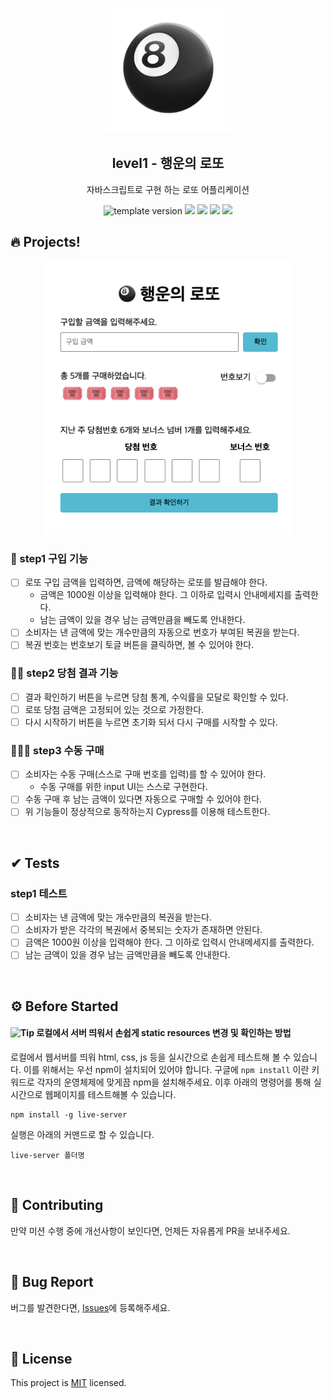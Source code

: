<p align="middle" >
  <img width="200px;" src="./src/images/lotto_ball.png"/>
</p>
<h2 align="middle">level1 - 행운의 로또</h2>
<p align="middle">자바스크립트로 구현 하는 로또 어플리케이션</p>
<p align="middle">
<img src="https://img.shields.io/badge/version-1.0.0-blue?style=flat-square" alt="template version"/>
<img src="https://img.shields.io/badge/language-html-red.svg?style=flat-square"/>
<img src="https://img.shields.io/badge/language-css-blue.svg?style=flat-square"/>
<img src="https://img.shields.io/badge/language-js-yellow.svg?style=flat-square"/>
<a href="https://github.com/daybrush/moveable/blob/master/LICENSE" target="_blank">
  <img src="https://img.shields.io/github/license/daybrush/moveable.svg?style=flat-square&label=license&color=08CE5D"/>
  </a>
</p>

## 🔥 Projects!

<p align="middle">
  <img width="400" src="./src/images/lotto_ui.png">
</p>

### 🎯 step1 구입 기능

- [ ] 로또 구입 금액을 입력하면, 금액에 해당하는 로또를 발급해야 한다.
  - 금액은 1000원 이상을 입력해야 한다. 그 이하로 입력시 안내메세지를 출력한다.
  - 남는 금액이 있을 경우 남는 금액만큼을 빼도록 안내한다.
- [ ] 소비자는 낸 금액에 맞는 개수만큼의 자동으로 번호가 부여된 복권을 받는다.
- [ ] 복권 번호는 번호보기 토글 버튼을 클릭하면, 볼 수 있어야 한다.

### 🎯🎯 step2 당첨 결과 기능

- [ ] 결과 확인하기 버튼을 누르면 당첨 통계, 수익률을 모달로 확인할 수 있다.
- [ ] 로또 당첨 금액은 고정되어 있는 것으로 가정한다.
- [ ] 다시 시작하기 버튼을 누르면 초기화 되서 다시 구매를 시작할 수 있다.

### 🎯🎯🎯 step3 수동 구매

- [ ] 소비자는 수동 구매(스스로 구매 번호를 입력)를 할 수 있어야 한다.
  - 수동 구매를 위한 input UI는 스스로 구현한다.
- [ ] 수동 구매 후 남는 금액이 있다면 자동으로 구매할 수 있어야 한다.
- [ ] 위 기능들이 정상적으로 동작하는지 Cypress를 이용해 테스트한다.

<br>

## ✔ Tests

### step1 테스트

- [ ] 소비자는 낸 금액에 맞는 개수만큼의 복권을 받는다.
- [ ] 소비자가 받은 각각의 복권에서 중복되는 숫자가 존재하면 안된다.
- [ ] 금액은 1000원 이상을 입력해야 한다. 그 이하로 입력시 안내메세지를 출력한다.
- [ ] 남는 금액이 있을 경우 남는 금액만큼을 빼도록 안내한다.

<br>

## ⚙️ Before Started

#### <img alt="Tip" src="https://img.shields.io/static/v1.svg?label=&message=Tip&style=flat-square&color=673ab8"> 로컬에서 서버 띄워서 손쉽게 static resources 변경 및 확인하는 방법

로컬에서 웹서버를 띄워 html, css, js 등을 실시간으로 손쉽게 테스트해 볼 수 있습니다. 이를 위해서는 우선 npm이 설치되어 있어야 합니다. 구글에 `npm install` 이란 키워드로 각자의 운영체제에 맞게끔 npm을 설치해주세요. 이후 아래의 명령어를 통해 실시간으로 웹페이지를 테스트해볼 수 있습니다.

```
npm install -g live-server
```

실행은 아래의 커맨드로 할 수 있습니다.

```
live-server 폴더명
```

<br>

## 👏 Contributing

만약 미션 수행 중에 개선사항이 보인다면, 언제든 자유롭게 PR을 보내주세요.

<br>

## 🐞 Bug Report

버그를 발견한다면, [Issues](https://github.com/woowacourse/javascript-lotto/issues)에 등록해주세요.

<br>

## 📝 License

This project is [MIT](https://github.com/woowacourse/javascript-lotto/blob/main/LICENSE) licensed.
